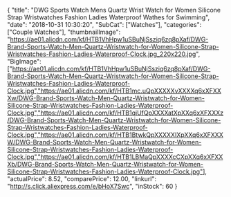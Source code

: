 {
	"title": "DWG Sports Watch Mens Quartz Wrist Watch for Women Silicone Strap Wristwatches Fashion Ladies Waterproof Wathes for Swimming",
	"date": "2018-10-31 10:30:20",
	"SubCat": ["Watches"],
	"categories": ["Couple Watches"],
	"thumbnailImage": "https://ae01.alicdn.com/kf/HTB1VhHpw1uSBuNjSsziq6zq8pXaf/DWG-Brand-Sports-Watch-Men-Quartz-Wristwatch-for-Women-Silicone-Strap-Wristwatches-Fashion-Ladies-Waterproof-Clock.jpg_220x220.jpg",
	"BigImage": ["https://ae01.alicdn.com/kf/HTB1VhHpw1uSBuNjSsziq6zq8pXaf/DWG-Brand-Sports-Watch-Men-Quartz-Wristwatch-for-Women-Silicone-Strap-Wristwatches-Fashion-Ladies-Waterproof-Clock.jpg","https://ae01.alicdn.com/kf/HTB1mc.uQpXXXXXvXXXXq6xXFXXXw/DWG-Brand-Sports-Watch-Men-Quartz-Wristwatch-for-Women-Silicone-Strap-Wristwatches-Fashion-Ladies-Waterproof-Clock.jpg","https://ae01.alicdn.com/kf/HTB1qiUfQpXXXXatXpXXq6xXFXXXz/DWG-Brand-Sports-Watch-Men-Quartz-Wristwatch-for-Women-Silicone-Strap-Wristwatches-Fashion-Ladies-Waterproof-Clock.jpg","https://ae01.alicdn.com/kf/HTB1BtwkQpXXXXXIXpXXq6xXFXXXW/DWG-Brand-Sports-Watch-Men-Quartz-Wristwatch-for-Women-Silicone-Strap-Wristwatches-Fashion-Ladies-Waterproof-Clock.jpg","https://ae01.alicdn.com/kf/HTB1LBMaQpXXXXcCXpXXq6xXFXXXb/DWG-Brand-Sports-Watch-Men-Quartz-Wristwatch-for-Women-Silicone-Strap-Wristwatches-Fashion-Ladies-Waterproof-Clock.jpg"],
	"actualPrice": 8.52,
	"comparePrice": 12.00,
	"linkurl": "http://s.click.aliexpress.com/e/bHoX7Swc",
	"inStock": 60
}
